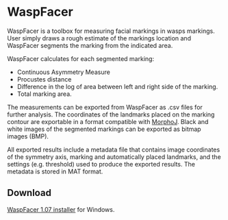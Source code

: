 # WaspFacer

WaspFacer is a toolbox for measuring facial markings in wasps markings. User simply draws a rough estimate of the markings location and WaspFacer segments the marking from the indicated area. 

WaspFacer calculates for each segmented marking:
- Continuous Asymmetry Measure
- Procustes distance
- Difference in the log of area between left and right side of the marking.
- Total marking area.

The measurements can be exported from WaspFacer as .csv files for further analysis. The coordinates of the landmarks placed on the marking contour are exportable in a format compatible with [MorphoJ](http://www.flywings.org.uk/morphoj_page.htm). Black and white images of the segmented markings can be exported as bitmap images (BMP). 

All exported results include a metadata file that contains image coordinates of the symmetry axis, marking and automatically placed landmarks, and the settings (e.g. threshold) used to produce the exported results. The metadata is stored in MAT format.

## Download
[WaspFacer 1.07 installer](https://studentuef-my.sharepoint.com/:u:/g/personal/ciszek_uef_fi/EbaO-mbP5LFEv2ycxx8bctYBo0Z2ygoN0JV4XEUt2-n0kg?e=TcVMbj) for Windows.
